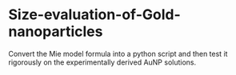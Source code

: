 # Size-evaluation-of-Gold-nanoparticles
 Convert the Mie model formula into a python script and then test it rigorously on the experimentally derived AuNP solutions.
